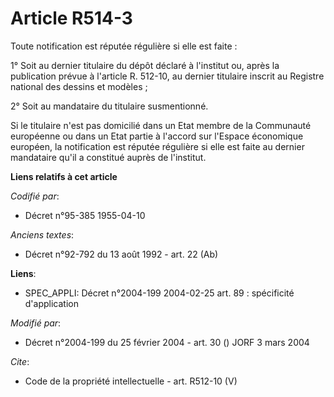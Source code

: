 # Article R514-3

Toute notification est réputée régulière si elle est faite : 

1° Soit au dernier titulaire du dépôt déclaré à l'institut ou, après la publication prévue à l'article R. 512-10, au dernier
titulaire inscrit au Registre national des dessins et modèles ; 

2° Soit au mandataire du titulaire susmentionné. 

Si le titulaire n'est pas domicilié dans un Etat membre de la Communauté européenne ou dans un Etat partie à l'accord sur
l'Espace économique européen, la notification est réputée régulière si elle est faite au dernier mandataire qu'il a constitué
auprès de l'institut.

**Liens relatifs à cet article**

_Codifié par_:

  - Décret n°95-385 1955-04-10

_Anciens textes_:

  - Décret n°92-792 du 13 août 1992 - art. 22 (Ab)

**Liens**:

  - SPEC_APPLI: Décret n°2004-199 2004-02-25 art. 89 : spécificité d'application

_Modifié par_:

  - Décret n°2004-199 du 25 février 2004 - art. 30 () JORF 3 mars 2004

_Cite_:

  - Code de la propriété intellectuelle - art. R512-10 (V)
